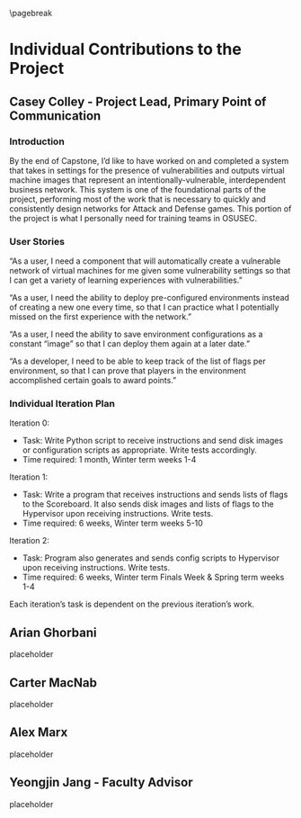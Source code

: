 \pagebreak

# Individual Contributions to the Project

## Casey Colley - Project Lead, Primary Point of Communication

### Introduction

By the end of Capstone, I’d like to have worked on and completed a system that takes in settings for the presence of vulnerabilities and outputs virtual machine images that represent an intentionally-vulnerable, interdependent business network. This system is one of the foundational parts of the project, performing most of the work that is necessary to quickly and consistently design networks for Attack and Defense games. This portion of the project is what I personally need for training teams in OSUSEC. 

### User Stories

“As a user, I need a component that will automatically create a vulnerable network of virtual machines for me given some vulnerability settings so that I can get a variety of learning experiences with vulnerabilities.”

“As a user, I need the ability to deploy pre-configured environments instead of creating a new one every time, so that I can practice what I potentially missed on the first experience with the network.”

“As a user, I need the ability to save environment configurations as a constant “image” so that I can deploy them again at a later date.”

“As a developer, I need to be able to keep track of the list of flags per environment, so that I can prove that players in the environment accomplished certain goals to award points.”

### Individual Iteration Plan

Iteration 0:

- Task: Write Python script to receive instructions and send disk images or configuration scripts as appropriate. Write tests accordingly.
- Time required: 1 month, Winter term weeks 1-4


Iteration 1:

- Task: Write a program that receives instructions and sends lists of flags to the Scoreboard. It also sends disk images and lists of flags to the Hypervisor upon receiving instructions. Write tests.
- Time required: 6 weeks, Winter term weeks 5-10


Iteration 2:

- Task: Program also generates and sends config scripts to Hypervisor upon receiving instructions. Write tests.
- Time required: 6 weeks, Winter term Finals Week & Spring term weeks 1-4

Each iteration’s task is dependent on the previous iteration’s work.


## Arian Ghorbani

placeholder

## Carter MacNab

placeholder

## Alex Marx

placeholder

## Yeongjin Jang - Faculty Advisor

placeholder
